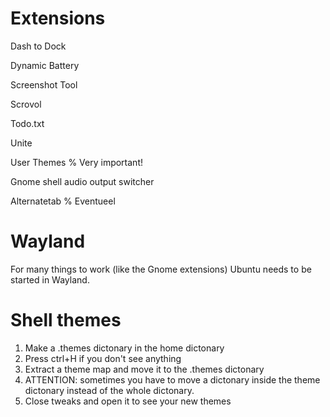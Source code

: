 # Extensions
Dash to Dock

Dynamic Battery

Screenshot Tool

Scrovol

Todo.txt

Unite

User Themes % Very important!

Gnome shell audio output switcher

Alternatetab % Eventueel
# Wayland
For many things to work (like the Gnome extensions) Ubuntu needs to be started in Wayland.

# Shell themes
1. Make a .themes dictonary in the home dictonary
2. Press ctrl+H if you don't see anything
3. Extract a theme map and move it to the .themes dictonary
4. ATTENTION: sometimes you have to move a dictonary inside the theme dictonary instead of the whole dictonary.
5. Close tweaks and open it to see your new themes
